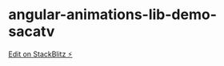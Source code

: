 # angular-animations-lib-demo-sacatv

[Edit on StackBlitz ⚡️](https://stackblitz.com/edit/angular-animations-lib-demo-sacatv)